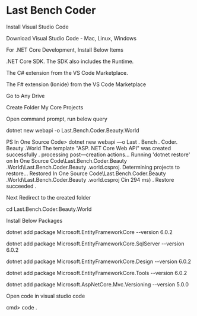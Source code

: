 # Last Bench Coder

Install Visual Studio Code 

 

Download Visual Studio Code - Mac, Linux, Windows 

 

For .NET Core Development, Install Below Items 

 

.NET Core SDK. The SDK also includes the Runtime. 

The C# extension from the VS Code Marketplace. 

The F# extension (Ionide) from the VS Code Marketplace 

 

Go to Any Drive 

 

Create Folder My Core Projects 

 

Open command prompt, run below query 

 

dotnet new webapi -o Last.Bench.Coder.Beauty.World 

 

PS In One Source Code> dotnet new webapi 
—o Last . Bench . Coder. Beauty .WorId 
The template "ASP. NET Core Web API" was created successfully . 
processing post—creation actions... 
Running 'dotnet restore' on In One Source Code\Last.Bench.Coder.Beauty .WorId\Last.Bench.Coder.Beauty .world.csproj. 
Determining projects to restore... 
Restored In One Source Code\Last.Bench.Coder.Beauty .WorId\Last.Bench.Coder.Beauty .world.csproj Cin 294 ms) . 
Restore succeeded . 
 

Next Redirect to the created folder 

 

cd Last.Bench.Coder.Beauty.World 

 

Install Below Packages 

 

dotnet add package Microsoft.EntityFrameworkCore --version 6.0.2 

dotnet add package Microsoft.EntityFrameworkCore.SqlServer --version 6.0.2 

dotnet add package Microsoft.EntityFrameworkCore.Design --version 6.0.2 

dotnet add package Microsoft.EntityFrameworkCore.Tools --version 6.0.2 

dotnet add package Microsoft.AspNetCore.Mvc.Versioning --version 5.0.0 

 

Open code in visual studio code 

 

cmd> code . 

 

 

 
